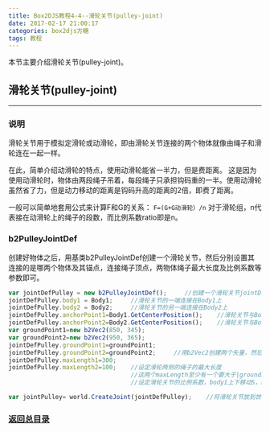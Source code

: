 ```yaml
---
title: Box2DJS教程4-4--滑轮关节(pulley-joint)
date: 2017-02-17 21:00:17
categories: box2djs方糖
tags: 教程
---
```

本节主要介绍滑轮关节(pulley-joint)。
<!--more-->

## 滑轮关节(pulley-joint)
-----
### 说明
滑轮关节用于模拟定滑轮或动滑轮，即由滑轮关节连接的两个物体就像由绳子和滑轮连在一起一样。

在此，简单介绍动滑轮的特点，使用动滑轮能省一半力，但是费距离。
这是因为使用动滑轮时，物体由两段绳子吊着，每段绳子只承担钩码重的一半。使用动滑轮虽然省了力，但是动力移动的距离是钩码升高的距离的2倍，即费了距离。

一般可以简单地套用公式来计算F和G的关系：
`F=(G+G动滑轮）/n`
对于滑轮组，n代表接在动滑轮上的绳子的段数，而比例系数ratio即是n。

### b2PulleyJointDef
创建好物体之后，用基类b2PulleyJointDef创建一个滑轮关节，然后分别设置其连接的是哪两个物体及其锚点，连接绳子顶点，两物体绳子最大长度及比例系数等参数即可。

``` javascript
var jointDefPulley = new b2PulleyJointDef();     //创建一个滑轮关节jointDefPulley
jointDefPulley.body1 = Body1;     //滑轮关节的一端连接在Body1上
jointDefPulley.body2 = Body2;     //滑轮关节的另一端连接在Body2上
jointDefPulley.anchorPoint1=Body1.GetCenterPosition();    //滑轮关节与Body1的连接点是Body1的中心位置
jointDefPulley.anchorPoint2=Body2.GetCenterPosition();    //滑轮关节与Body2的连接点是Body2的中心位置
var groundPoint1=new b2Vec2(850, 345); 
var groundPoint2=new b2Vec2(950, 365); 
jointDefPulley.groundPoint1=groundPoint1;
jointDefPulley.groundPoint2=groundPoint2;     //用b2Vec2创建两个矢量，然后赋值给groundPoint，设定两段绳子的顶点
jointDefPulley.maxLength1=300;         
jointDefPulley.maxLength2=100;    //设定滑轮两侧的绳子的最大长度
                                  //这两个maxLength至少有一个要大于|groundPoint-anchorPoint|   jointDefPulley.ratio=1; 
                                  //设定滑轮关节的比例系数，body1上下移动S，body2上下移动S/ratio，当ratio不等于1时，即模拟有动滑轮的情况

var jointPulley= world.CreateJoint(jointDefPulley);    //将滑轮关节放到世界内
```


### [返回总目录](/2017/02/17/box2d-tutorial-0-catalog/) 